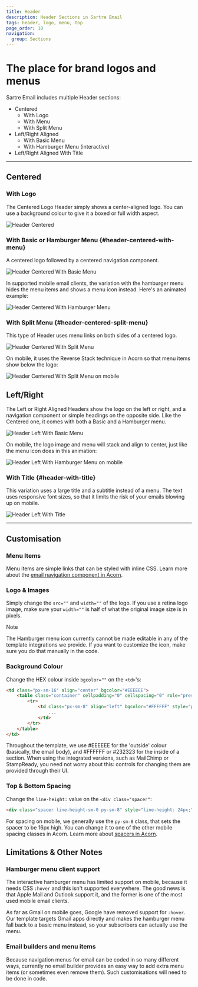 ```yaml
---
title: Header
description: Header Sections in Sartre Email
tags: header, logo, menu, top
page_order: 10
navigation:
  group: Sections
---
```


# The place for brand logos and menus

Sartre Email includes multiple Header sections:

- Centered 
    - With Logo
    - With Menu
    - With Split Menu
- Left/Right Aligned 
    - With Basic Menu
    - With Hamburger Menu (interactive)
- Left/Right Aligned With Title

---

## Centered

### With Logo

The Centered Logo Header simply shows a center-aligned logo. You can use a background colour to give it a boxed or full width aspect.

![Header Centered](/img/email/sartre/sections/header-centered.png)

### With Basic or Hamburger Menu {#header-centered-with-menu}

A centered logo followed by a centered navigation component.

![Header Centered With Basic Menu](/img/email/sartre/sections/header-centered-basic-menu.png)

In supported mobile email clients, the variation with the hamburger menu hides the menu items and shows a menu icon instead. Here's an animated example:

![Header Centered With Hamburger Menu](/img/email/sartre/sections/thumbs/header-centered-hamburger-menu.gif)

### With Split Menu {#header-centered-split-menu}

This type of Header uses menu links on both sides of a centered logo.

![Header Centered With Split Menu](/img/email/sartre/sections/header-split-menu.png)

On mobile, it uses the Reverse Stack technique in Acorn so that menu items show below the logo:

![Header Centered With Split Menu on mobile](/img/email/sartre/sections/thumbs/header-centered-split-menu.gif)

## Left/Right

The Left or Right Aligned Headers show the logo on the left or right, and a navigation component or simple headings on the opposite side. Like the Centered one, it comes with both a Basic and a Hamburger menu.

![Header Left With Basic Menu](/img/email/sartre/sections/header-left-menu.png)

On mobile, the logo image and menu will stack and align to center, just like the menu icon does in this animation:

![Header Left With Hamburger Menu on mobile](/img/email/sartre/sections/thumbs/header-left-hamburger-menu.gif)

### With Title {#header-with-title}

This variation uses a large title and a subtitle instead of a menu. The text uses responsive font sizes, so that it limits the risk of your emails blowing up on mobile.

![Header Left With Title](/img/email/sartre/sections/header-left-title.png)

---

## Customisation

### Menu Items

Menu items are simple links that can be styled with inline CSS. Learn more about the [email navigation component in Acorn](https://docs.thememountain.com/acorn/components/navigation).

### Logo & Images

Simply change the `src=""` and `width=""` of the logo. If you use a retina logo image, make sure your `width=""` is half of what the original image size is in pixels.

<div class="bg-blue-lightest border-l-4 border-blue p-4 mb-4" role="alert">
  <p class="font-sans font-bold m-0 text-md text-blue-dark">Note</p>
  <p class="m-0 text-md text-blue-dark">The Hamburger menu icon currently cannot be made editable in any of the template integrations we provide. If you want to customize the icon, make sure you do that manually in the code.</p>
</div>

### Background Colour

Change the HEX colour inside `bgcolor=""` on the `<td>`'s:

```html
<td class="px-sm-16" align="center" bgcolor="#EEEEEE">
    <table class="container" cellpadding="0" cellspacing="0" role="presentation" width="600">
        <tr>
            <td class="px-sm-8" align="left" bgcolor="#FFFFFF" style="padding: 0 24px;">
                ...
            </td>
        </tr>
    </table>
</td>
```

Throughout the template, we use #EEEEEE for the 'outside' colour (basically, the email body), and #FFFFFF or #232323 for the inside of a section. When using the integrated versions, such as MailChimp or StampReady, you need not worry about this: controls for changing them are provided through their UI.

### Top & Bottom Spacing

Change the `line-height:` value on the `<div class="spacer"`: 

```html
<div class="spacer line-height-sm-0 py-sm-8" style="line-height: 24px;">&zwnj;</div>
```

For spacing on mobile, we generally use the `py-sm-8` class, that sets the spacer to be 16px high. You can change it to one of the other mobile spacing classes in Acorn. Learn more about [spacers in Acorn](https://docs.thememountain.com/acorn/utilities/spacing).

## Limitations & Other Notes

### Hamburger menu client support

The interactive hamburger menu has limited support on mobile, because it needs CSS `:hover` and this isn't supported everywhere. The good news is that Apple Mail and Outlook support it, and the former is one of the most used mobile email clients.

As far as Gmail on mobile goes, Google have removed support for `:hover`. Our template targets Gmail apps directly and makes the hamburger menu fall back to a basic menu instead, so your subscribers can actually use the menu.

### Email builders and menu items

Because navigation menus for email can be coded in so many different ways, currently no email builder provides an easy way to add extra menu items (or sometimes even remove them). Such customisations will need to be done in code.

